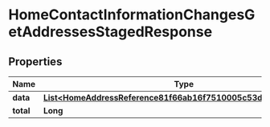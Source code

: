 

# HomeContactInformationChangesGetAddressesStagedResponse


## Properties

| Name | Type | Description | Notes |
|------------ | ------------- | ------------- | -------------|
|**data** | [**List&lt;HomeAddressReference81f66ab16f7510005c53d881876e4843&gt;**](HomeAddressReference81f66ab16f7510005c53d881876e4843.md) |  |  [optional] |
|**total** | **Long** |  |  [optional] |



